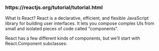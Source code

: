 <h3>https://reactjs.org/tutorial/tutorial.html</h3>

What Is React?
React is a declarative, efficient, and flexible JavaScript library for building user interfaces. It lets you compose complex UIs from small and isolated pieces of code called “components”.

React has a few different kinds of components, but we’ll start with React.Component subclasses:
